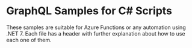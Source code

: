 # GraphQL Samples for C# Scripts

These samples are suitable for Azure Functions or any automation using .NET 7. Each file has a header with further explanation about how to use each one of them.